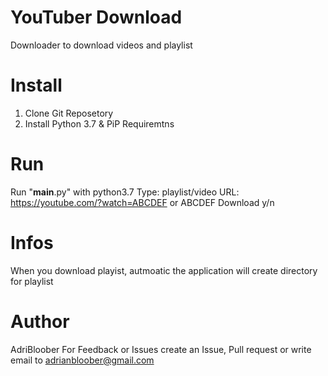 # YouTuber Download
Downloader to download videos and playlist

# Install
1. Clone Git Reposetory
2. Install Python 3.7 & PiP  Requiremtns

# Run
Run "__main__.py"  with python3.7
Type: playlist/video
URL: https://youtube.com/?watch=ABCDEF or ABCDEF
Download y/n

# Infos
When you download playist, autmoatic the application will create directory for playlist

# Author
AdriBloober
For Feedback or Issues create an Issue, Pull request or write email to adrianbloober@gmail.com
